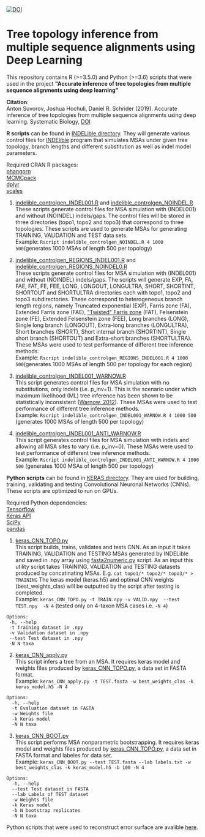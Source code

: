 [![DOI](https://zenodo.org/badge/174181866.svg)](https://zenodo.org/badge/latestdoi/174181866)
# Tree topology inference from multiple sequence alignments using Deep Learning

This repository contains R (>=3.5.0) and Python (>=3.6) scripts that were used in the project **"Accurate inference of tree topologies from multiple sequence alignments using deep learning"**

**Citation**:    
Anton Suvorov, Joshua Hochuli, Daniel R. Schrider (2019). Accurate inference of tree topologies from multiple sequence alignments using deep learning. Systematic Biology, [DOI](https://academic.oup.com/sysbio/advance-article-abstract/doi/10.1093/sysbio/syz060/5559282)  

**R scripts** can be found in [INDELible directory](https://github.com/SchriderLab/Tree_learning/tree/master/INDELible). They will generate various control files for [INDElible](http://abacus.gene.ucl.ac.uk/software/indelible/) program that simulates MSAs under given tree topology, branch lengths and different substitution as well as indel model parameters.  

Required CRAN R packages:  
[phangorn](https://cran.r-project.org/web/packages/phangorn/index.html)   
[MCMCpack](https://cran.r-project.org/web/packages/MCMCpack/index.html)  
[dplyr](https://cran.r-project.org/web/packages/dplyr/index.html)  
[scales](https://cran.r-project.org/web/packages/scales/index.html)  

1) [indelible_controlgen_INDEL001.R](https://github.com/SchriderLab/Tree_learning/blob/master/INDELible/indelible_controlgen_INDEL001.R) and [indelible_controlgen_NOINDEL.R](https://github.com/SchriderLab/Tree_learning/blob/master/INDELible/indelible_controlgen_NOINDEL.R)    
These scripts generate control files for MSA simulation with (INDEL001) and without (NOINDEL) indels/gaps. The control files will be stored in three directories (topo1, topo2 and topo3) that correspond to three topologies. These scripts are used to generate MSAs for generating TRAINING, VALIDATION and TEST data sets.  
Example: ```Rscript indelible_controlgen_NOINDEL.R 4 1000 500```(generates 1000 MSAs of length 500 per topology) 

2) [indelible_controlgen_REGIONS_INDEL001.R](https://github.com/SchriderLab/Tree_learning/blob/master/INDELible/indelible_controlgen_REGIONS_INDEL001.R) and [indelible_controlgen_REGIONS_NOINDEL0.R](https://github.com/SchriderLab/Tree_learning/blob/master/INDELible/indelible_controlgen_REGIONS_NOINDEL0.R)  
These scripts generate control files for MSA simulation with (INDEL001) and without (NOINDEL) indels/gaps. The scripts will generate EXP, FA, FAE, FAT, FE, FEE, LONG, LONGOUT, LONGULTRA, SHORT, SHORTINT, SHORTOUT and SHORTULTRA directories each with topo1, topo2 and topo3 subdirectories. These correspond to heterogeneous branch length regions, namely Truncated exponential (EXP), Farris zone (FA), Extended Farris zone (FAE), ["Twisted" Farris zone](https://www.sciencedirect.com/science/article/pii/S1055790315002316?via%3Dihub) (FAT), Felsenstein zone (FE), Extended Felsenstein zone (FEE), Long branches (LONG), Single long branch (LONGOUT), Extra-long branches (LONGULTRA), Short branches (SHORT), Short internal branch (SHORTINT), Single short branch (SHORTOUT) and  Extra-short branches (SHORTULTRA). These MSAs were used to test performance of different tree inference methods.  
Example: ```Rscript indelible_controlgen_REGIONS_INDEL001.R 4 1000 500```(generates 1000 MSAs of length 500 per topology for each region)      

3) [indelible_controlgen_INDEL001_WARNOW.R](https://github.com/SchriderLab/Tree_learning/blob/master/INDELible/indelible_controlgen_INDEL001_WARNOW.R)   
This script generates control files for MSA simulation with no substitutions, only indels (i.e. p_inv=1). This is the scenario under which maximum likelihood (ML) tree inference has been shown to be statistically inconsistent ([Warnow, 2012](http://currents.plos.org/treeoflife/index.html%3Fp=1609.html)). These MSAs were used to test performance of different tree inference methods.   
Example: ```Rscript indelible_controlgen_INDEL001_WARNOW.R 4 1000 500``` (generates 1000 MSAs of length 500 per topology)       
4) [indelible_controlgen_INDEL001_ANTI_WARNOW.R](https://github.com/SchriderLab/Tree_learning/blob/master/INDELible/indelible_controlgen_INDEL001_ANTI_WARNOW.R)   
This script generates control files for MSA simulation with indels and allowing all MSA sites to vary (i.e. p_inv=0). These MSAs were used to test performance of different tree inference methods.   
Example: ```Rscript indelible_controlgen_INDEL001_ANTI_WARNOW.R 4 1000 500``` (generates 1000 MSAs of length 500 per topology)  

**Python scripts** can be found in [KERAS directory](https://github.com/SchriderLab/Tree_learning/tree/master/KERAS). They are used for building, training, validating and testing Convolutional Neuronal Networks (CNNs). These scripts are optimized to run on GPUs.  

Required Python dependencies:  
[Tensorflow](https://www.tensorflow.org/install)  
[Keras API](https://keras.io/)      
[SciPy](https://www.scipy.org/)    
[pandas](https://pandas.pydata.org/) 

1) [keras_CNN_TOPO.py](https://github.com/SchriderLab/Tree_learning/blob/master/KERAS/keras_CNN_TOPO.py)   
This script builds, trains, validates and tests CNN. As an input it takes TRAINING, VALIDATION and TESTING MSAs generated by INDELible and saved in .npy array using [fasta2numeric.py](https://github.com/SchriderLab/Tree_learning/tree/master/Utils) script. As an input this utility script takes TRAINING, VALIDATION and TESTING datasets produced by concatinating MSAs. E.g. ```cat topo1/* topo2/* topo3/* > TRAINING``` The keras model (keras.h5) and optimal CNN weights (best_weights_clas) will be outputted by the script after testing is completed.   
Example: ```keras_CNN_TOPO.py -t TRAIN.npy -v VALID.npy  --test TEST.npy  -N 4``` (tested only on 4-taxon MSA cases i.e. ```-N 4```)  
  
 ```
 Options:
  -h, --help   
  -t Training dataset in .npy
  -v Validation dataset in .npy
  --test Test dataset in .npy
  -N N taxa 
  ```

2) [keras_CNN_apply.py](https://github.com/SchriderLab/Tree_learning/blob/master/KERAS/keras_CNN_apply.py)  
This script infers a tree from an MSA. It requires keras model and weights files produced by [keras_CNN_TOPO.py](https://github.com/SchriderLab/Tree_learning/blob/master/KERAS/keras_CNN_TOPO.py), a data set in FASTA format.  
Example: ```keras_CNN_apply.py -t TEST.fasta -w best_weights_clas -k keras_model.h5 -N 4```
```
Options:
  -h, --help 
  -t Evaluation dataset in FASTA
  -w Weights file
  -k Keras model
  -N N taxa
```
3) [keras_CNN_BOOT.py](https://github.com/SchriderLab/Tree_learning/blob/master/KERAS/keras_CNN_BOOT.py)  
This script performs MSA nonparametric bootstrapping. It requires keras model and weights files produced by [keras_CNN_TOPO.py](https://github.com/SchriderLab/Tree_learning/blob/master/KERAS/keras_CNN_TOPO.py), a data set in FASTA format and labeles for  data set.   
Example: ```keras_CNN_BOOT.py --test TEST.fasta --lab labels.txt -w best_weights_clas -k keras_model.h5 -b 100 -N 4```   
```
Options:
  -h, --help
  --test Test dataset in FASTA
  --lab Labels of TEST dataset
  -w Weights file
  -k Keras model
  -b N bootstrap replicates
  -N N taxa
```
Python scripts that were used to reconstruct error surface are avalible [here](https://github.com/SchriderLab/error_surface).  
